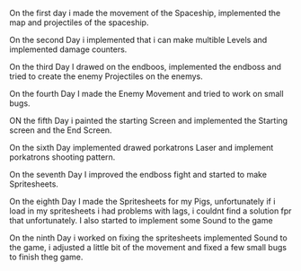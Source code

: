 On the first day i made the movement of the Spaceship, implemented the map and projectiles of the spaceship.

On the second Day i implemented that i can make multible Levels and implemented damage counters.

On the third Day I drawed on the endboos, implemented the endboss and tried to create the enemy Projectiles on the enemys.

On the fourth Day I made the Enemy Movement and tried to work on small bugs.

ON the fifth Day i painted the starting Screen and implemented the Starting screen and the End Screen.

On the sixth Day implemented drawed porkatrons Laser and implement porkatrons shooting pattern.

On the seventh Day I improved the endboss fight and started to make Spritesheets. 

On the eighth Day I made the Spritesheets for my Pigs, unfortunately if i load in my spritesheets i had problems with lags, i couldnt find a solution fpr that unfortunately. I also started to implement some Sound to the game

On the ninth Day i worked on fixing the spritesheets implemented Sound to the game, i adjusted a little bit of the movement and fixed a few small bugs to finish theg game.


